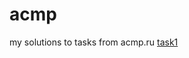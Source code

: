 # acmp
my solutions to tasks from acmp.ru
[task1](https://github.com/ma13-official/acmp/edit/master/README.md)
